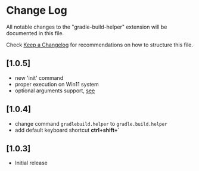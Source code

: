 # Change Log

All notable changes to the "gradle-build-helper" extension will be documented in this file.

Check [Keep a Changelog](http://keepachangelog.com/) for recommendations on how to structure this file.

## [1.0.5]

- new 'init' command
- proper execution on Win11 system
- optional arguments support, [see](https://github.com/hwantage/gradle-build-helper/compare/main...maxoiduss:gradle-build-helper:main)

## [1.0.4]

- change command `gradlebuild.helper` to `gradle.build.helper`
- add default keyboard shortcut **ctrl+shift+\`**

## [1.0.3]

- Initial release